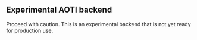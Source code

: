## Experimental AOTI backend
Proceed with caution. This is an experimental backend that is not yet ready for production use.
